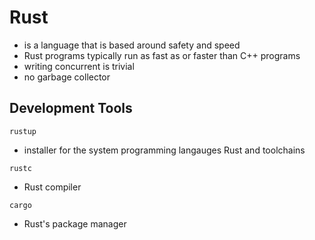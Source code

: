 # Rust
- is a language that is based around safety and speed
- Rust programs typically run as fast as or faster than C++ programs
- writing concurrent is trivial
- no garbage collector

## Development Tools

`rustup`
- installer for the system programming langauges Rust and toolchains

`rustc`
- Rust compiler

`cargo`
- Rust's package manager